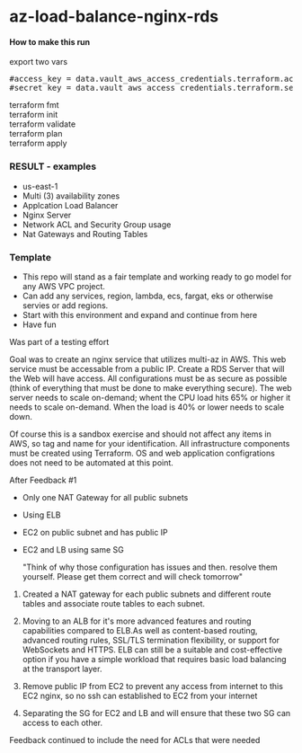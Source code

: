 # az-load-balance-nginx-rds

#### How to make this run
export two vars
<pre>
#access_key = data.vault_aws_access_credentials.terraform.access_key
#secret_key = data.vault_aws_access_credentials.terraform.secret_key
</pre>
terraform fmt
<br>terraform init
<br>terraform validate
<br>terraform plan
<br>terraform apply

### RESULT - examples 
- us-east-1
- Multi (3) availability zones
- Applcation Load Balancer
- Nginx Server 
- Network ACL and Security Group usage
- Nat Gateways and Routing Tables

### Template 
- This repo will stand as a fair template and working ready to go model for any AWS VPC project.
- Can add any services, region, lambda, ecs, fargat, eks or otherwise servies or add regions.
- Start with this environment and expand and continue from here 
- Have fun 

Was part of a testing effort 

Goal was to create an nginx service that utilizes multi-az in AWS.  This web service must be accessable from a public IP.  Create a RDS Server that will the Web will have access.   All configurations must be as secure as possible (think of everything that must be done to make everything secure).  The web server needs to scale on-demand; whent the CPU load hits 65% or higher it needs to scale on-demand.  When the load is 40% or lower needs to scale down.

Of course this is a sandbox exercise and should not affect any items in AWS, so tag and name for your identification.  All infrastructure components must be created using Terraform.  OS and web application configrations does not need to be automated at this point.  

After Feedback #1 
- Only one NAT Gateway for all public subnets
- Using ELB 
- EC2 on public subnet and has public IP 
- EC2 and LB using same SG 

    "Think of why those configuration has issues and then. resolve them yourself.  Please get them correct and will check tomorrow"

1. Created a NAT gateway for each public subnets and different route tables and associate route tables to each subnet.

2. Moving to an ALB for it's more advanced features and routing capabilities compared to ELB.As well as content-based routing, advanced routing rules, SSL/TLS termination flexibility, or support for WebSockets and HTTPS.  ELB can still be a suitable and cost-effective option if you have a simple workload that requires basic load balancing at the transport layer.

3. Remove public IP from EC2 to prevent any access from internet to this EC2 nginx, so no ssh can established to EC2 from your internet

4. Separating the SG for EC2 and LB and will ensure that these two SG can access to each other.

Feedback continued to include the need for ACLs that were needed 
